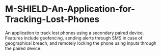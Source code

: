 # M-SHIELD-An-Application-for-Tracking-Lost-Phones
An application to track lost phones using a secondary paired device. Features include geofencing, sending alerts through SMS in case of geographical breach, and remotely locking the phone using inputs through the paired device.

